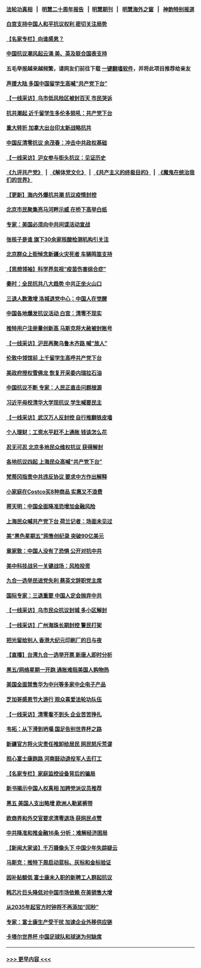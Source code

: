 #### [法轮功真相](https://github.com/gfw-breaker/truth/blob/master/README.md?t=0) &nbsp;&nbsp;|&nbsp;&nbsp; [明慧二十周年报告](https://github.com/gfw-breaker/mh-reports/blob/master/README.md?t=0) &nbsp;&nbsp;|&nbsp;&nbsp;[明慧期刊](https://github.com/gfw-breaker/mh-qikan) &nbsp;&nbsp;|&nbsp;&nbsp; [明慧海外之窗](https://github.com/gfw-breaker/mh-news/blob/master/README.md?t=0) &nbsp;&nbsp;|&nbsp;&nbsp; [神韵特别报道](https://github.com/gfw-breaker/mh-news/blob/master/shenyun.md?t=0)
#### [白宫支持中国人和平抗议权利 密切关注局势](../pages/nf4514/n13874890.md?t=11290950) 
#### [【名家专栏】向谁感恩？](../pages/nf4514/n13873797.md?t=11290950) 
#### [中国抗议潮风起云涌 美、英及联合国表支持](../pages/nf4514/n13874832.md?t=11290950) 
#### 五毛举报越来越频繁，请网友们前往下载 [一键翻墙软件](https://github.com/gfw-breaker/ssr-accounts)，并将此项目推荐给亲友
#### [声援大陆 多国中国留学生高喊“共产党下台”](../pages/nf4514/n13874793.md?t=11290950) 
#### [【一线采访】乌市低风险区被封百天 市民哭诉](../pages/nf4514/n13874587.md?t=11290950) 
#### [抗共潮起 近千留学生多伦多怒吼：共产党下台](../pages/nf4514/n13874727.md?t=11290950) 
#### [重大转折 加拿大出台印太新战略抗共](../pages/nf4514/n13874678.md?t=11290950) 
#### [中国反清零抗议 余茂春：冲击中共政权基础](../pages/nf4514/n13874263.md?t=11290950) 
#### [【一线采访】沪女参与街头抗议：见证历史](../pages/nf4514/n13874501.md?t=11290950) 
#### [《九评共产党》](https://github.com/begood0513/9ping.md/blob/master/README.md) &nbsp;|&nbsp; [《解体党文化》](../../../../jtdwh.md/blob/master/README.md)  &nbsp;|&nbsp; [《共产主义的终极目的》](../../../../gczydzjmd.md/blob/master/README.md) &nbsp;|&nbsp; [《魔鬼在统治我们的世界》](../../../../mgztzwmdsj.md/blob/master/README.md) 
#### [【更新】海内外爆抗共潮 抗议疫情封控](../pages/nf4514/n13874565.md?t=11290950) 
#### [北京市民聚集亮马河畔示威 在桥下高举白纸](../pages/nf4514/n13874600.md?t=11290950) 
#### [专家：美国必须向中共间谍活动宣战](../pages/nf4514/n13874542.md?t=11290950) 
#### [张核子是谁 旗下30余家核酸检测机构引关注](../pages/nf4514/n13874195.md?t=11290950) 
#### [北京群众上街悼念新疆火灾死者 车辆鸣笛支持](../pages/nf4514/n13874294.md?t=11290950) 
#### [【思想领袖】科学界忽视“疫苗伤害综合症”](../pages/nf4514/n13873292.md?t=11290950) 
#### [秦时：全民抗共八大趋势 中共正坐火山口](../pages/nf4514/n13874244.md?t=11290950) 
#### [三退人数激增 洛城退党中心：中国人在觉醒](../pages/nf4514/n13874224.md?t=11290950) 
#### [中国各地爆发抗议活动 白宫：清零不现实](../pages/nf4514/n13874216.md?t=11290950) 
#### [推特用户注册量创新高 马斯克将大赦被封账号](../pages/nf4514/n13874179.md?t=11290950) 
#### [【一线采访】沪民再聚乌鲁木齐路 喊“放人”](../pages/nf4514/n13874180.md?t=11290950) 
#### [伦敦中领馆前 上千留学生高呼共产党下台](../pages/nf4514/n13874202.md?t=11290950) 
#### [美政府授权雪佛龙 恢复开采委内瑞拉石油](../pages/nf4514/n13874152.md?t=11290950) 
#### [中国抗议不断 专家：人民正直击问题根源](../pages/nf4514/n13874135.md?t=11290950) 
#### [习近平母校清华大学现抗议 学生喊要民主](../pages/nf4514/n13874065.md?t=11290950) 
#### [【一线采访】武汉万人反封控 自行推翻铁皮墙](../pages/nf4514/n13874137.md?t=11290950) 
#### [个人理财：工资水平赶不上通胀 钱该怎么花](../pages/nf4514/n13873661.md?t=11290950) 
#### [忍无可忍 北京多地民众维权抗议 获得解封](../pages/nf4514/n13874008.md?t=11290950) 
#### [各地抗议四起 上海民众高喊“共产党下台”](../pages/nf4514/n13873869.md?t=11290950) 
#### [梵蒂冈指责中共违反协议 要求中方作出解释](../pages/nf4514/n13873798.md?t=11290950) 
#### [小家庭在Costco买8种商品 实惠又不浪费](../pages/nf4514/n13872006.md?t=11290950) 
#### [蒋天明：中国全面降准恐增加金融风险](../pages/nf4514/n13873868.md?t=11290950) 
#### [上海民众喊共产党下台 荷兰记者：场面未见过](../pages/nf4514/n13873853.md?t=11290950) 
#### [美“黑色星期五”网售创纪录 突破90亿美元](../pages/nf4514/n13873847.md?t=11290950) 
#### [章家敦：中国人没有了恐惧 公开对抗中共](../pages/nf4514/n13873814.md?t=11290950) 
#### [美中科技战另一关键战场：风险投资](../pages/nf4514/n13873321.md?t=11290950) 
#### [九合一选举民进党失利 蔡英文辞职党主席](../pages/nf4514/n13873788.md?t=11290950) 
#### [国际专家：三退重要 中国人定会抛弃中共](../pages/nf4514/n13873286.md?t=11290950) 
#### [【一线采访】乌市民众抗议封城 多小区解封](../pages/nf4514/n13873574.md?t=11290950) 
#### [【一线采访】广州海珠长期封控 警民打架](../pages/nf4514/n13873499.md?t=11290950) 
#### [把光留给别人 香港大纪元印刷厂的日与夜](../pages/nf4514/n13873449.md?t=11290950) 
#### [【直播】台湾九合一选举开票 新唐人即时分析](../pages/nf4514/n13873331.md?t=11290950) 
#### [黑五/网络星期一开跑 通胀难阻美国人购物热](../pages/nf4514/n13873366.md?t=11290950) 
#### [美国全面禁售华为中兴等多家中企电子产品](../pages/nf4514/n13873193.md?t=11290950) 
#### [芝加哥感恩节大游行 观众喜爱法轮功队伍](../pages/nf4514/n13873171.md?t=11290950) 
#### [【一线采访】清零看不到头 企业苦苦挣扎](../pages/nf4514/n13872920.md?t=11290950) 
#### [韦拓：从下滑到坍塌 国足告别世界杯之路](../pages/nf4514/n13873218.md?t=11290950) 
#### [新疆官方将火灾责任推卸给居民 网民怒斥荒谬](../pages/nf4514/n13873214.md?t=11290950) 
#### [担心富士康跑路 河南鼓动退役军人去打工](../pages/nf4514/n13872907.md?t=11290950) 
#### [【名家专栏】家庭监控设备背后的骗局](../pages/nf4514/n13873058.md?t=11290950) 
#### [新书揭示中国人权真相 加跨党派议员推荐](../pages/nf4514/n13873160.md?t=11290950) 
#### [黑五 美国人支出略增 欧洲人勒紧裤带](../pages/nf4514/n13873127.md?t=11290950) 
#### [欧商界和外交官要求清零退场 获网民点赞](../pages/nf4514/n13873147.md?t=11290950) 
#### [中共降准和推金融16条 分析：难解经济困局](../pages/nf4514/n13872995.md?t=11290950) 
#### [【新闻大家谈】千万摄像头下 中国少年失踪疑云](../pages/nf4514/n13872595.md?t=11290950) 
#### [马斯克：推特下周启动蓝标、灰标和金标验证](../pages/nf4514/n13872957.md?t=11290950) 
#### [因补贴额低 富士康未入职的新聘工人群起抗议](../pages/nf4514/n13872874.md?t=11290950) 
#### [韩芯片巨头降低对中国市场依赖 在美销售大增](../pages/nf4514/n13872792.md?t=11290950) 
#### [从2035年起官方时钟将不再添加“闰秒”](../pages/nf4514/n13872839.md?t=11290950) 
#### [专家：富士康生产受干扰 加速企业外移供应链](../pages/nf4514/n13872805.md?t=11290950) 
#### [卡塔尔世界杯 中国足球队和球迷为何缺席](../pages/nf4514/n13872447.md?t=11290950) 

----
#### [ >>> 更早内容 <<< ](../indexes/nf4514-earlier.md)
